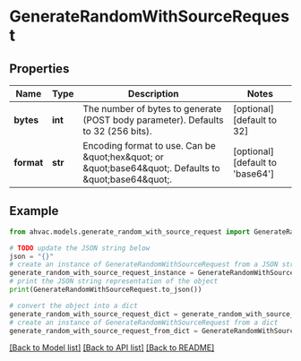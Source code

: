 # GenerateRandomWithSourceRequest


## Properties

Name | Type | Description | Notes
------------ | ------------- | ------------- | -------------
**bytes** | **int** | The number of bytes to generate (POST body parameter). Defaults to 32 (256 bits). | [optional] [default to 32]
**format** | **str** | Encoding format to use. Can be \&quot;hex\&quot; or \&quot;base64\&quot;. Defaults to \&quot;base64\&quot;. | [optional] [default to 'base64']

## Example

```python
from ahvac.models.generate_random_with_source_request import GenerateRandomWithSourceRequest

# TODO update the JSON string below
json = "{}"
# create an instance of GenerateRandomWithSourceRequest from a JSON string
generate_random_with_source_request_instance = GenerateRandomWithSourceRequest.from_json(json)
# print the JSON string representation of the object
print(GenerateRandomWithSourceRequest.to_json())

# convert the object into a dict
generate_random_with_source_request_dict = generate_random_with_source_request_instance.to_dict()
# create an instance of GenerateRandomWithSourceRequest from a dict
generate_random_with_source_request_from_dict = GenerateRandomWithSourceRequest.from_dict(generate_random_with_source_request_dict)
```
[[Back to Model list]](../README.md#documentation-for-models) [[Back to API list]](../README.md#documentation-for-api-endpoints) [[Back to README]](../README.md)


